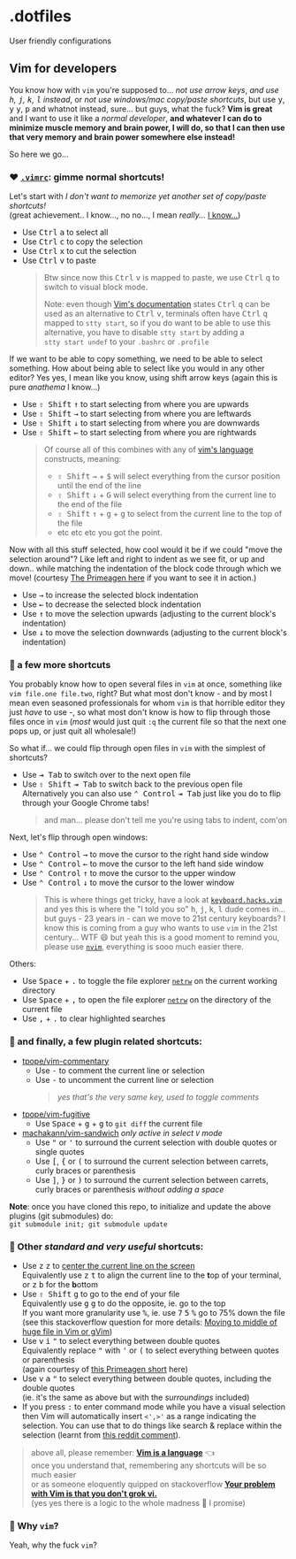 # .dotfiles

User friendly configurations

## Vim for developers

You know how with `vim` you're supposed to... _not use arrow keys_, _and use <kbd>h</kbd>, <kbd>j</kbd>, <kbd>k</kbd>, <kbd>l</kbd> instead_,
or _not use windows/mac copy/paste shortcuts_, but use <kbd>y</kbd>, <kbd>y</kbd> <kbd>y</kbd>, <kbd>p</kbd> and whatnot instead, sure...
but guys, what the fuck? **Vim is great** and I want to use it like a _normal developer_, **and whatever I can do to minimize
muscle memory and brain power, I will do, so that I can then use that very memory and brain power somewhere else instead!**

So here we go...

### :heart: [`.vimrc`](.vimrc): gimme normal shortcuts!
Let's start with _I don't want to memorize yet another set of copy/paste shortcuts!_<br>
(great achievement.. I know..., no no..., I mean _really..._ [I know...](https://github.com/paperlib/dotfiles/blob/d0989f85ab1a01018b7398a43686eb6c8e8ac8a1/.vimrc#L48))

* Use <kbd>Ctrl</kbd> <kbd>a</kbd> to select all
* Use <kbd>Ctrl</kbd> <kbd>c</kbd> to copy the selection
* Use <kbd>Ctrl</kbd> <kbd>x</kbd> to cut the selection
* Use <kbd>Ctrl</kbd> <kbd>v</kbd> to paste
  > Btw since now this <kbd>Ctrl</kbd> <kbd>v</kbd> is mapped to paste, we use <kbd>Ctrl</kbd> <kbd>q</kbd> to switch to visual block mode.<br>
  >
  > Note: even though [Vim's documentation](https://vimhelp.org/gui_w32.txt.html#CTRL-V-alternative) states <kbd>Ctrl</kbd> <kbd>q</kbd>
  > can be used as an alternative to <kbd>Ctrl</kbd> <kbd>v</kbd>, terminals often have <kbd>Ctrl</kbd> <kbd>q</kbd> mapped to <code>stty&nbsp;start</code>,
  > so if you do want to be able to use this alternative, you have to disable <code>stty&nbsp;start</code> by adding a <code>stty&nbsp;start&nbsp;undef</code>
  > to your `.bashrc` or `.profile`

If we want to be able to copy something, we need to be able to select something.
How about being able to select like you would in any other editor?
Yes yes, I mean like you know, using shift arrow keys
(again this is pure _anathema_ I know...)
* Use <kbd>⇧ Shift</kbd> <kbd>↑</kbd> to start selecting from where you are upwards
* Use <kbd>⇧ Shift</kbd> <kbd>→</kbd> to start selecting from where you are leftwards
* Use <kbd>⇧ Shift</kbd> <kbd>↓</kbd> to start selecting from where you are downwards
* Use <kbd>⇧ Shift</kbd> <kbd>←</kbd> to start selecting from where you are rightwards
  > Of course all of this combines with any of [vim's language](https://danielmiessler.com/study/vim/#language) constructs, meaning:
  > * <kbd>⇧ Shift</kbd> <kbd>→</kbd> + <kbd>$</kbd> will select everything from the cursor position until the end of the line
  > * <kbd>⇧ Shift</kbd> <kbd>↓</kbd> + <kbd>G</kbd> will select everything from the current line to the end of the file
  > * <kbd>⇧ Shift</kbd> <kbd>↑</kbd> + <kbd>g</kbd> + <kbd>g</kbd> to select from the current line to the top of the file
  > * etc etc etc you got the point.

Now with all this stuff selected, how cool would it be if we could "move the selection around"? Like left and right to indent as we see fit,
or up and down.. while matching the indentation of the block code through which we move! (courtesy [The Primeagen here](https://youtu.be/w7i4amO_zaE?t=1530)
if you want to see it in action.)
* Use <kbd>→</kbd> to increase the selected block indentation
* Use <kbd>←</kbd> to decrease the selected block indentation
* Use <kbd>↑</kbd> to move the selection upwards (adjusting to the current block's indentation)
* Use <kbd>↓</kbd> to move the selection downwards (adjusting to the current block's indentation)

### :leaves: a few more shortcuts
You probably know how to open several files in `vim` at once, something like `vim file.one file.two`, right? But what most don't know - and by
most I mean even seasoned professionals for whom `vim` is that horrible editor they just _have_ to use -, so what most don't know is how to flip
through those files once in `vim` (_most_ would just quit `:q` the current file so that the next one pops up, or just quit all wholesale!)

So what if... we could flip through open files in `vim` with the simplest of shortcuts?
* Use <kbd>⇥ Tab</kbd> to switch over to the next open file
* Use <kbd>⇧ Shift</kbd> <kbd>⇥ Tab</kbd> to switch back to the previous open file<br>
  Alternatively you can also use <kbd>⌃ Control</kbd> <kbd>⇥ Tab</kbd> just like you do to flip through your Google Chrome tabs!
  > and man... please don't tell me you're using tabs to indent, com'on<br>

Next, let's flip through open windows:
* Use <kbd>⌃ Control</kbd> <kbd>→</kbd> to move the cursor to the right hand side window
* Use <kbd>⌃ Control</kbd> <kbd>←</kbd> to move the cursor to the left hand side window
* Use <kbd>⌃ Control</kbd> <kbd>↑</kbd> to move the cursor to the upper window
* Use <kbd>⌃ Control</kbd> <kbd>↓</kbd> to move the cursor to the lower window
  > This is where things get tricky, have a look at [`keyboard.hacks.vim`](hacks/vim/keyboard.hacks.vim) and yes this is where the "I told you so"
  > <kbd>h</kbd>, <kbd>j</kbd>, <kbd>k</kbd>, <kbd>l</kbd> dude comes in... but guys - 23 years in - can we move to 21st century keyboards?
  > I know this is coming from a guy who wants to use `vim` in the 21st century... WTF :smile: but yeah this is a good moment to remind you,
  > please use [`nvim`](https://neovim.io/), everything is sooo much easier there.

Others:
* Use <kbd>Space</kbd> + <kbd>.</kbd> to toggle the file explorer
  [`netrw`](https://vonheikemen.github.io/devlog/tools/using-netrw-vim-builtin-file-explorer/) on the current working directory
* Use <kbd>Space</kbd> + <kbd>,</kbd> to open the file explorer
  [`netrw`](https://vonheikemen.github.io/devlog/tools/using-netrw-vim-builtin-file-explorer/) on the directory of the current file
* Use <kbd>,</kbd> + <kbd>.</kbd> to clear highlighted searches

### :electric_plug: and finally, a few plugin related shortcuts:

* [tpope/vim-commentary](https://github.com/tpope/vim-commentary)
  - Use <kbd>-</kbd> to comment the current line or selection
  - Use <kbd>-</kbd> to uncomment the current line or selection<br>
    > _yes that's the very same key, used to toggle comments_
* [tpope/vim-fugitive](https://github.com/tpope/vim-fugitive)
  - Use <kbd>Space</kbd> + <kbd>g</kbd> + <kbd>g</kbd> to `git diff` the current file
* [machakann/vim-sandwich](https://github.com/machakann/vim-sandwich) _only active in select `V` mode_
  - Use <kbd>"</kbd> or <kbd>'</kbd> to surround the current selection with double quotes or single quotes
  - Use <kbd>[</kbd>, <kbd>{</kbd> or <kbd>(</kbd> to surround the current selection between carrets, curly braces or parenthesis
  - Use <kbd>]</kbd>, <kbd>}</kbd> or <kbd>)</kbd> to surround the current selection between carrets, curly braces or parenthesis _without adding a space_

**Note**: once you have cloned this repo, to initialize and update the above plugins (git submodules) do:<br>
`git submodule init; git submodule update`

### :herb: Other _standard and very useful_ shortcuts:
* Use <kbd>z</kbd> <kbd>z</kbd> to [center the current line on the screen](https://vi.stackexchange.com/questions/40/how-do-i-center-the-current-line-in-the-screen)<br>Equivalently use <kbd>z</kbd> <kbd>t</kbd> to align the current line to the <b>t</b>op of your terminal, or <kbd>z</kbd> <kbd>b</kbd> for the <b>b</b>ottom
* Use <kbd>⇧ Shift</kbd> <kbd>g</kbd> to go to the end of your file<br>Equivalently use <kbd>g</kbd> <kbd>g</kbd> to do the opposite, ie. go to the top<br>
If you want more granularity use <kbd>%</kbd>, ie. use <kbd>7</kbd> <kbd>5</kbd> <kbd>%</kbd> go to 75% down the file<br>
(see this stackoverflow question for more details: [Moving to middle of huge file in Vim or gVim](https://stackoverflow.com/questions/35142244/moving-to-middle-of-huge-file-in-vim-or-gvim))
* Use <kbd>v</kbd> <kbd>i</kbd> <kbd>"</kbd> to select everything between double quotes<br>Equivalently replace <kbd>"</kbd> with <kbd>'</kbd> or <kbd>(</kbd> to select everything between quotes or parenthesis<br>(again courtesy of [this Primeagen short](https://www.youtube.com/shorts/uxMfvWPUThE) here)
* Use <kbd>v</kbd> <kbd>a</kbd> <kbd>"</kbd> to select everything between double quotes, including the double quotes<br>
(ie. it's the same as above but with the _surroundings_ included)
* If you press <kbd>:</kbd> to enter command mode while you have a visual selection then Vim will automatically insert `<',>'` as a range indicating the selection. You can use that to do things like search & replace within the selection (learnt from [this reddit comment](https://www.reddit.com/r/vim/comments/165ot5/comment/c7syqmb/)).

> above all, please remember: <b>[Vim is a language](https://danielmiessler.com/study/vim/#language)</b> :point_left:<br>
> once you understand that, remembering any shortcuts will be so much easier<br>
> or as someone eloquently quipped on stackoverflow <b>[Your problem with Vim is that you don't grok vi.](https://stackoverflow.com/questions/1218390/what-is-your-most-productive-shortcut-with-vim/1220118#1220118)</b><br>
> (yes yes there is a logic to the whole madness :smiling_face_with_three_hearts: I promise)

### :popcorn: Why `vim`?
Yeah, why the fuck `vim`?
